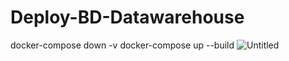 # Deploy-BD-Datawarehouse
docker-compose down -v
docker-compose up --build
![Untitled](https://github.com/user-attachments/assets/7d7cc87d-dd7c-4706-b231-0459c90f117a)
